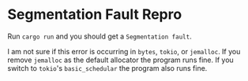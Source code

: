 # Segmentation Fault Repro

Run `cargo run` and you should get a `Segmentation fault`.

I am not sure if this error is occurring in `bytes`, `tokio`, or `jemalloc`. If you remove `jemalloc` as the default allocator the program runs fine. If you switch to `tokio`'s `basic_schedular` the program also runs fine.
